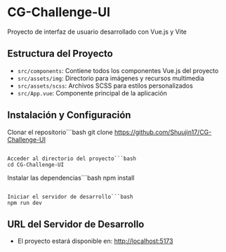# CG-Challenge-UI

Proyecto de interfaz de usuario desarrollado con Vue.js y Vite

## Estructura del Proyecto

- `src/components`: Contiene todos los componentes Vue.js del proyecto
- `src/assets/img`: Directorio para imágenes y recursos multimedia
- `src/assets/scss`: Archivos SCSS para estilos personalizados
- `src/App.vue`: Componente principal de la aplicación

## Instalación y Configuración

Clonar el repositorio```bash
git clone https://github.com/Shuujin17/CG-Challenge-UI
```

Acceder al directorio del proyecto```bash
cd CG-Challenge-UI
```

Instalar las dependencias```bash
npm install
```

Iniciar el servidor de desarrollo```bash
npm run dev
```

## URL del Servidor de Desarrollo

- El proyecto estará disponible en: [http://localhost:5173](http://localhost:5173)
